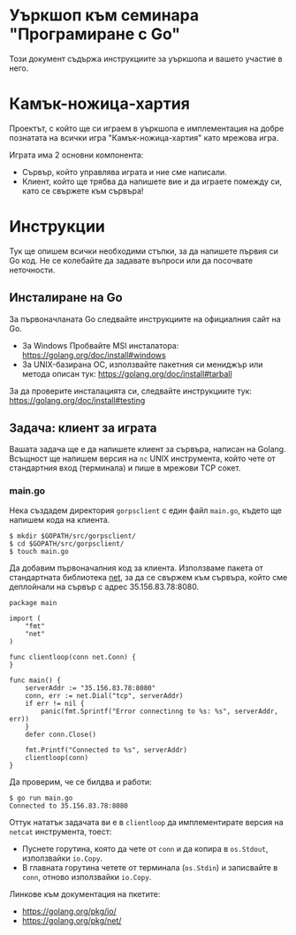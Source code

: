 # Уъркшоп към семинара "Програмиране с Go"

Този документ съдържа инструкциите за уъркшопа и вашето участие в него.

# Камък-ножица-хартия

Проектът, с който ще си играем в уъркшопа е имплементация на добре познатата на всички игра
"Камък-ножица-хартия" като мрежова игра.

Играта има 2 основни компонента:

- Сървър, който управлява играта и ние сме написали.
- Клиент, който ще трябва да напишете вие и да играете помежду си, като се свържете към сървъра!

# Инструкции

Тук ще опишем всички необходими стъпки, за да напишете първия си Go код. Не се колебайте да
задавате въпроси или да посочвате неточности.

## Инсталиране на Go

За първоначланата Go следвайте инструкциите на официалния сайт на Go.

- За Windows Пробвайте MSI инсталатора: https://golang.org/doc/install#windows
- За UNIX-базирана ОС, използвайте пакетния си мениджър или метода описан тук: https://golang.org/doc/install#tarball

За да проверите инсталацията си, следвайте инструкциите тук:
https://golang.org/doc/install#testing

## Задача: клиент за играта

Вашата задача ще е да напишете клиент за сървъра, написан на Golang.
Всъщност ще напишем версия на `nc` UNIX инструмента, който чете от стандартния вход
(терминала) и пише в мрежови TCP сокет.


### main.go

Нека създадем директория `gorpsclient` с един файл `main.go`, където ще напишем кода на клиента.

```
$ mkdir $GOPATH/src/gorpsclient/
$ cd $GOPATH/src/gorpsclient/
$ touch main.go
```

Да добавим първоначалния код за клиента. Използваме пакета от стандартната библиотека
[net](https://golang.org/pkg/net/), за да се свържем към сървъра, който сме деплойнали на сървър с
адрес 35.156.83.78:8080.

```
package main

import (
	"fmt"
	"net"
)

func clientloop(conn net.Conn) {
}

func main() {
	serverAddr := "35.156.83.78:8080"
	conn, err := net.Dial("tcp", serverAddr)
	if err != nil {
		panic(fmt.Sprintf("Error connectinng to %s: %s", serverAddr, err))
	}
	defer conn.Close()

	fmt.Printf("Connected to %s", serverAddr)
	clientloop(conn)
}
```

Да проверим, че се билдва и работи:
```
$ go run main.go
Connected to 35.156.83.78:8080
```

Оттук нататък задачата ви е в `clientloop` да имплементирате версия на `netcat`
инструмента, тоест:

- Пуснете горутина, която да чете от `conn` и да копира в `os.Stdout`, използвайки `io.Copy`.
- В главната горутина четете от терминала (`os.Stdin`) и записвайте в `conn`, отново използвайки `io.Copy`.

Линкове към документация на пкетите:
- https://golang.org/pkg/io/
- https://golang.org/pkg/net/
